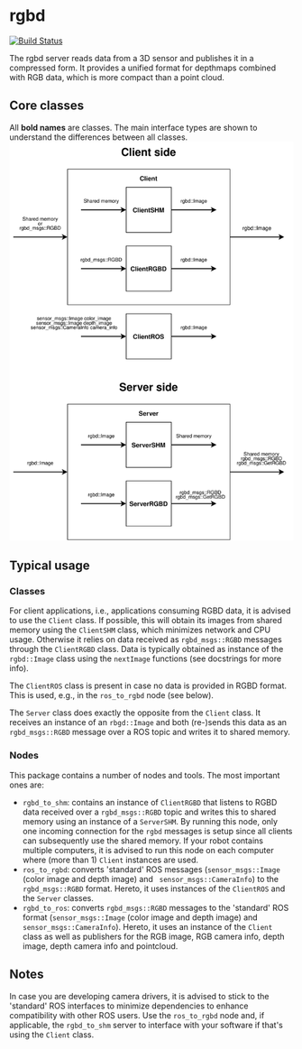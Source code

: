 # rgbd
[![Build Status](https://travis-ci.org/tue-robotics/rgbd.svg?branch=master)](https://travis-ci.org/tue-robotics/rgbd)

The rgbd server reads data from a 3D sensor and publishes it in a compressed form.
It provides a unified format for depthmaps combined with RGB data, which is more compact than a point cloud.

## Core classes
All **bold names** are classes. The main interface types are shown to understand the differences between all classes.
![core classes](doc/rgbd_classes.svg)

## Typical usage
### Classes
For client applications, i.e., applications consuming RGBD data, it is advised to use the `Client` class. If possible, this will obtain its images from shared memory using the `ClientSHM` class, which minimizes network and CPU usage. Otherwise it relies on data received as `rgbd_msgs::RGBD` messages through the `ClientRGBD` class. Data is typically obtained as instance of the `rgbd::Image` class using the `nextImage` functions (see docstrings for more info).

The `ClientROS` class is present in case no data is provided in RGBD format. This is used, e.g., in the `ros_to_rgbd` node (see below).

The `Server` class does exactly the opposite from the `Client` class. It receives an instance of an `rbgd::Image` and both (re-)sends this data as an `rgbd_msgs::RGBD` message over a ROS topic and writes it to shared memory.

### Nodes
This package contains a number of nodes and tools. The most important ones are:
* `rgbd_to_shm`: contains an instance of `ClientRGBD` that listens to RGBD data received over a `rgbd_msgs::RGBD` topic and writes this to shared memory using an instance of a `ServerSHM`. By running this node, only one incoming connection for the `rgbd` messages is setup since all clients can subsequently use the shared memory. If your robot contains multiple computers, it is advised to run this node on each computer where (more than 1) `Client` instances are used.
* `ros_to_rgbd`: converts 'standard' ROS messages (`sensor_msgs::Image` (color image and depth image) and ` sensor_msgs::CameraInfo`) to the `rgbd_msgs::RGBD` format. Hereto, it uses instances of the `ClientROS` and the `Server` classes.
* `rgbd_to_ros`: converts `rgbd_msgs::RGBD` messages to the 'standard' ROS format (`sensor_msgs::Image` (color image and depth image) and `sensor_msgs::CameraInfo`). Hereto, it uses an instance of the `Client` class as well as publishers for the RGB image, RGB camera info, depth image, depth camera info and pointcloud.

## Notes
In case you are developing camera drivers, it is advised to stick to the 'standard' ROS interfaces to minimize dependencies to enhance compatibility with other ROS users. Use the `ros_to_rgbd` node and, if applicable, the `rgbd_to_shm` server to interface with your software if that's using the `Client` class.
